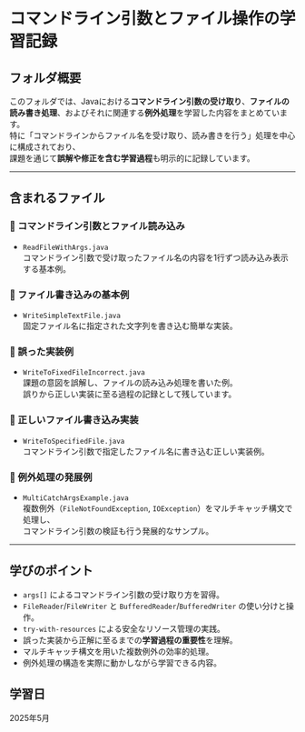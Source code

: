 # コマンドライン引数とファイル操作の学習記録

## フォルダ概要

このフォルダでは、Javaにおける**コマンドライン引数の受け取り**、**ファイルの読み書き処理**、およびそれに関連する**例外処理**を学習した内容をまとめています。  
特に「コマンドラインからファイル名を受け取り、読み書きを行う」処理を中心に構成されており、  
課題を通じて**誤解や修正を含む学習過程**も明示的に記録しています。

---

## 含まれるファイル

### 🔸 コマンドライン引数とファイル読み込み

- `ReadFileWithArgs.java`  
  コマンドライン引数で受け取ったファイル名の内容を1行ずつ読み込み表示する基本例。

### 🔸 ファイル書き込みの基本例

- `WriteSimpleTextFile.java`  
  固定ファイル名に指定された文字列を書き込む簡単な実装。

### 🔸 誤った実装例

- `WriteToFixedFileIncorrect.java`  
  課題の意図を誤解し、ファイルの読み込み処理を書いた例。  
  誤りから正しい実装に至る過程の記録として残しています。

### 🔸 正しいファイル書き込み実装

- `WriteToSpecifiedFile.java`  
  コマンドライン引数で指定したファイル名に書き込む正しい実装例。

### 🔸 例外処理の発展例

- `MultiCatchArgsExample.java`  
  複数例外（`FileNotFoundException`, `IOException`）をマルチキャッチ構文で処理し、  
  コマンドライン引数の検証も行う発展的なサンプル。

---

## 学びのポイント

- `args[]` によるコマンドライン引数の受け取り方を習得。  
- `FileReader`/`FileWriter` と `BufferedReader`/`BufferedWriter` の使い分けと操作。  
- `try-with-resources` による安全なリソース管理の実践。  
- 誤った実装から正解に至るまでの**学習過程の重要性**を理解。  
- マルチキャッチ構文を用いた複数例外の効率的処理。  
- 例外処理の構造を実際に動かしながら学習できる内容。

## 学習日

2025年5月
